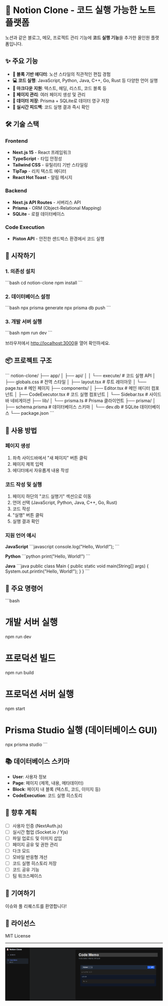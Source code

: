 # 📝 Notion Clone - 코드 실행 가능한 노트 플랫폼

노션과 같은 블로그, 메모, 프로젝트 관리 기능에 **코드 실행 기능**을 추가한 올인원 플랫폼입니다.

## ✨ 주요 기능

- **📄 블록 기반 에디터**: 노션 스타일의 직관적인 편집 경험
- **💻 코드 실행**: JavaScript, Python, Java, C++, Go, Rust 등 다양한 언어 실행
- **🎨 마크다운 지원**: 텍스트, 헤딩, 리스트, 코드 블록 등
- **📁 페이지 관리**: 여러 페이지 생성 및 관리
- **💾 데이터 저장**: Prisma + SQLite로 데이터 영구 저장
- **🎯 실시간 피드백**: 코드 실행 결과 즉시 확인

## 🛠️ 기술 스택

### Frontend
- **Next.js 15** - React 프레임워크
- **TypeScript** - 타입 안정성
- **Tailwind CSS** - 유틸리티 기반 스타일링
- **TipTap** - 리치 텍스트 에디터
- **React Hot Toast** - 알림 메시지

### Backend
- **Next.js API Routes** - 서버리스 API
- **Prisma** - ORM (Object-Relational Mapping)
- **SQLite** - 로컬 데이터베이스

### Code Execution
- **Piston API** - 안전한 샌드박스 환경에서 코드 실행

## 🚀 시작하기

### 1. 의존성 설치

\`\`\`bash
cd notion-clone
npm install
\`\`\`

### 2. 데이터베이스 설정

\`\`\`bash
npx prisma generate
npx prisma db push
\`\`\`

### 3. 개발 서버 실행

\`\`\`bash
npm run dev
\`\`\`

브라우저에서 [http://localhost:3000](http://localhost:3000)을 열어 확인하세요.

## 📦 프로젝트 구조

\`\`\`
notion-clone/
├── app/
│   ├── api/
│   │   └── execute/          # 코드 실행 API
│   ├── globals.css           # 전역 스타일
│   ├── layout.tsx            # 루트 레이아웃
│   └── page.tsx              # 메인 페이지
├── components/
│   ├── Editor.tsx            # 메인 에디터 컴포넌트
│   ├── CodeExecutor.tsx      # 코드 실행 컴포넌트
│   └── Sidebar.tsx           # 사이드바 네비게이션
├── lib/
│   └── prisma.ts             # Prisma 클라이언트
├── prisma/
│   ├── schema.prisma         # 데이터베이스 스키마
│   └── dev.db                # SQLite 데이터베이스
└── package.json
\`\`\`

## 🎯 사용 방법

### 페이지 생성
1. 좌측 사이드바에서 "새 페이지" 버튼 클릭
2. 페이지 제목 입력
3. 에디터에서 자유롭게 내용 작성

### 코드 작성 및 실행
1. 페이지 하단의 "코드 실행기" 섹션으로 이동
2. 언어 선택 (JavaScript, Python, Java, C++, Go, Rust)
3. 코드 작성
4. "실행" 버튼 클릭
5. 실행 결과 확인

### 지원 언어 예시

**JavaScript**
\`\`\`javascript
console.log("Hello, World!");
\`\`\`

**Python**
\`\`\`python
print("Hello, World!")
\`\`\`

**Java**
\`\`\`java
public class Main {
    public static void main(String[] args) {
        System.out.println("Hello, World!");
    }
}
\`\`\`

## 🔧 주요 명령어

\`\`\`bash
# 개발 서버 실행
npm run dev

# 프로덕션 빌드
npm run build

# 프로덕션 서버 실행
npm start

# Prisma Studio 실행 (데이터베이스 GUI)
npx prisma studio
\`\`\`

## 📚 데이터베이스 스키마

- **User**: 사용자 정보
- **Page**: 페이지 (제목, 내용, 메타데이터)
- **Block**: 페이지 내 블록 (텍스트, 코드, 이미지 등)
- **CodeExecution**: 코드 실행 히스토리

## 🌟 향후 계획

- [ ] 사용자 인증 (NextAuth.js)
- [ ] 실시간 협업 (Socket.io / Yjs)
- [ ] 파일 업로드 및 이미지 삽입
- [ ] 페이지 공유 및 권한 관리
- [ ] 다크 모드
- [ ] 모바일 반응형 개선
- [ ] 코드 실행 히스토리 저장
- [ ] 코드 공유 기능
- [ ] 팀 워크스페이스

## 🤝 기여하기

이슈와 풀 리퀘스트를 환영합니다!

## 📄 라이선스

MIT License

---

![alt text](image.png)
